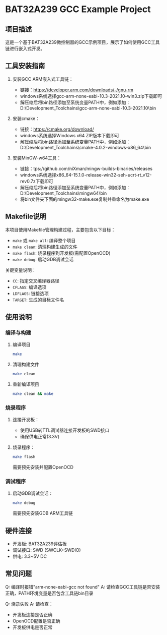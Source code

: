 # BAT32A239 GCC Example Project

## 项目描述
这是一个基于BAT32A239微控制器的GCC示例项目，展示了如何使用GCC工具链进行嵌入式开发。

## 工具安装指南
1. 安装GCC ARM嵌入式工具链：
   - 链接：https://developer.arm.com/downloads/-/gnu-rm
   - windows系统选择gcc-arm-none-eabi-10.3-2021.10-win3.zip下载即可
   - 解压缩后将bin路径添加至系统变量PATH中，例如添加：D:\Development_Toolchains\gcc-arm-none-eabi-10.3-2021.10\bin

2. 安装cmake：
   - 链接：https://cmake.org/download/
   - windows系统选择Windows x64 ZIP版本下载即可
   - 解压缩后将bin路径添加至系统变量PATH中，例如添加：D:\Development_Toolchains\cmake-4.0.2-windows-x86_64\bin

3. 安装MinGW-w64工具：
   - 链接：tps://github.com/niXman/mingw-builds-binaries/releases
   - windows系统选择x86_64-15.1.0-release-win32-seh-ucrt-rt_v12-rev0.7z下载即可
   - 解压缩后将bin路径添加至系统变量PATH中，例如添加：D:\Development_Toolchains\mingw64\bin
   - 将bin文件夹下面的mingw32-make.exe复制并重命名为make.exe

## Makefile说明
本项目使用Makefile管理构建过程，主要包含以下目标：
- `make` 或 `make all`: 编译整个项目
- `make clean`: 清理构建生成的文件
- `make flash`: 烧录程序到开发板(需配置OpenOCD)
- `make debug`: 启动GDB调试会话

关键变量说明：
- `CC`: 指定交叉编译器路径
- `CFLAGS`: 编译选项
- `LDFLAGS`: 链接选项
- `TARGET`: 生成的目标文件名


## 使用说明
### 编译与构建
1. 编译项目
   ```bash
   make
   ```

2. 清理构建文件
   ```bash
   make clean
   ```

3. 重新编译项目
   ```bash
   make clean && make
   ```

### 烧录程序
1. 连接开发板：
   - 使用USB转TTL调试器连接开发板的SWD接口
   - 确保供电正常(3.3V)

2. 烧录程序：
   ```bash
   make flash
   ```
   需要预先安装并配置OpenOCD

### 调试程序
1. 启动GDB调试会话：
   ```bash
   make debug
   ```
   需要预先安装GDB ARM工具链

## 硬件连接
- 开发板: BAT32A239评估板
- 调试接口: SWD (SWCLK+SWDIO)
- 供电: 3.3~5V DC


## 常见问题
Q: 编译时报错"arm-none-eabi-gcc not found"
A: 请检查GCC工具链是否安装正确，PATH环境变量是否包含工具链bin目录

Q: 烧录失败
A: 请检查：
   - 开发板连接是否正确
   - OpenOCD配置是否正确
   - 开发板供电是否正常